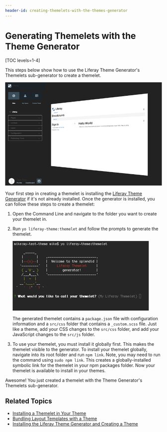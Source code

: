 ```yaml
---
header-id: creating-themelets-with-the-themes-generator
---
```


# Generating Themelets with the Theme Generator

[TOC levels=1-4]

This steps below show how to use the Liferay Theme Generator's Themelets 
sub-generator to create a themelet. 

![Figure 1: Themelets can be used to modify one aspect of the UI, that you can then reuse in your other themes.](../../../images/product-menu-animation-themelet.png)

Your first step in creating a themelet is installing the 
[Liferay Theme Generator](/developer/reference/-/knowledge_base/7-2/installing-the-theme-generator-and-creating-a-theme) 
if it's not already installed. Once the generator is installed, you can follow 
these steps to create a themelet:

1.  Open the Command Line and navigate to the folder you want to create your
    themelet in.

2.  Run `yo liferay-theme:themelet` and follow the prompts to generate the
    themelet.

    ![Figure 2: The Themelet sub-generator automates the themelet creation process, making it quick and easy.](../../../images/themelet-prompt.png)

    The generated themelet contains a `package.json` file with configuration 
    information and a `src/css` folder that contains a `_custom.scss` file. Just 
    like a theme, add your CSS changes to the `src/css` folder, and add your 
    JavaScript changes to the `src/js` folder.

3.  To use your themelet, you must install it globally first. This makes the 
    themelet visible to the generator. To install your themelet globally, 
    navigate into its root folder and run `npm link`. Note, you may need to run 
    the command using `sudo npm link`. This creates a globally-installed 
    symbolic link for the themelet in your npm packages folder. Now your 
    themelet is available to install in your themes. 

Awesome! You just created a themelet with the Theme Generator's Themelets 
sub-generator.

## Related Topics

- [Installing a Themelet in Your Theme](/developer/frameworks/-/knowledge_base/7-2/installing-a-themelet-in-your-theme)
- [Bundling Layout Templates with a Theme](/developer/frameworks/-/knowledge_base/7-2/including-layout-templates-with-a-theme)
- [Installing the Liferay Theme Generator and Creating a Theme](/developer/reference/-/knowledge_base/7-2/installing-the-theme-generator-and-creating-a-theme)